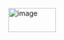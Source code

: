 
<img width="95" height="49" alt="image" src="https://github.com/user-attachments/assets/3f46d76f-07d8-4642-82e2-ed103e97fbdc" />
























